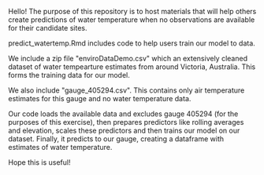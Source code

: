 Hello! 
The purpose of this repository is to host materials that will help others create predictions of water temperature when no observations are available for their candidate sites. 

predict_watertemp.Rmd includes code to help users train our model to data. 

We include a zip file "enviroDataDemo.csv" which an extensively cleaned dataset of water tempearture estimates from around Victoria, Australia. This forms the training data for our model.

We also include "gauge_405294.csv". This contains only air temperature estimates for this gauge and no water temperature data. 

Our code loads the available data and excludes gauge 405294 (for the purposes of this exercise), then prepares predictors like rolling averages and elevation, scales these predictors and then trains our model on our dataset. Finally, it predicts to our gauge, creating a dataframe with estimates of water temperature. 

Hope this is useful!
